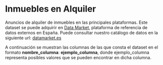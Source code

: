 # Inmuebles en Alquiler

Anuncios de alquiler de inmuebles en las principales plataformas. Este dataset se puede adquirir en [Data Market](https://datamarket.es/#inmuebles-en-alquiler-dataset), plataforma de referencia de datos externos en España. Puede consultar nuestro catálogo de datos en la siguiente url: [datamarket.es](https://datamarket.es/)

A continuación se muestran las columnas de las que consta el dataset en el formato __nombre_columna__: __ejemplo_columna__, donde ejemplo_columna representa posibles valores que se pueden encontrar en dicha columna.
